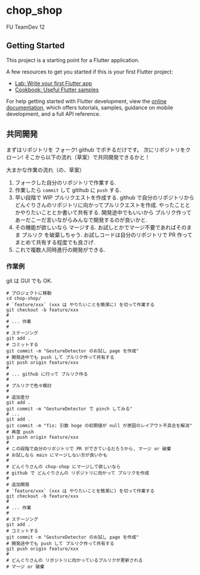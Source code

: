 # chop_shop

FU TeamDev 12

## Getting Started

This project is a starting point for a Flutter application.

A few resources to get you started if this is your first Flutter project:

- [Lab: Write your first Flutter app](https://docs.flutter.dev/get-started/codelab)
- [Cookbook: Useful Flutter samples](https://docs.flutter.dev/cookbook)

For help getting started with Flutter development, view the
[online documentation](https://docs.flutter.dev/), which offers tutorials,
samples, guidance on mobile development, and a full API reference.

## 共同開発

まずはリポジトリを フォーク! github でポチるだけです。
次にリポジトリをクローン! 
そこから以下の流れ（草案）で共同開発できるかと！

大まかな作業の流れ（の、草案）

1. フォークした自分のリポジトリで作業する.
1. 作業したら `commit` して gitihub に `push` する.
1. 早い段階で WIP プルリクエストを作成する.
   github で自分のリポジトリからどんぐりさんのリポジトリに向かってプルリクエストを作成.
   やったこととかやりたいこととか書いて共有する.
   開発途中でもいいから プルリク作ってあーだこーだ言いながらみんなで開発するのが良いかと.
1. その機能が欲しいなら マージする. お試しとかでマージ不要であればそのまま プルリク を破棄しちゃう.
   お試しコードは自分のリポジトリで PR 作ってまとめて共有する程度でも良さげ.
1. これで複数人同時進行の開発ができる.

### 作業例

git は GUI でも OK.

```
# プロジェクトに移動
cd chop-shop/
# `feature/xxx` (xxx は やりたいことを簡潔に) を切って作業する
git checkout -b feature/xxx
#
# ... 作業
#
# ステージング
git add .
# コミットする
git commit -m "GestureDetector のお試し page を作成"
# 開発途中でも push して プルリク作って共有する
git push origin feature/xxx
#
# ... github に行って プルリク作る
# 
# プルリクで色々検討
#
# 追加差分
git add .
git commit -m "GestureDetector で pinch してみる"
# ...
git add .
git commit -m "fix: 引数 hoge の初期値が null が原因のレイアウト不具合を解消"
# 再度 push
git push origin feature/xxx
# 
# この段階で自分のリポジトリで PR ができているだろうから, マージ or 破棄
# お試しなら main にマージしない方が良いかも
#
# どんぐりさんの chop-shop にマージして欲しいなら
# github で どんぐりさんの リポジトリに向かって プルリクを作成
# 
# 追加開発
# `feature/xxx` (xxx は やりたいことを簡潔に) を切って作業する
git checkout -b feature/xxx
#
# ... 作業
#
# ステージング
git add .
# コミットする
git commit -m "GestureDetector のお試し page を作成"
# 開発途中でも push して プルリク作って共有する
git push origin feature/xxx
#
# どんぐりさんの リポジトリに向かっているプルリクが更新される
# マージ or 破棄 
```
